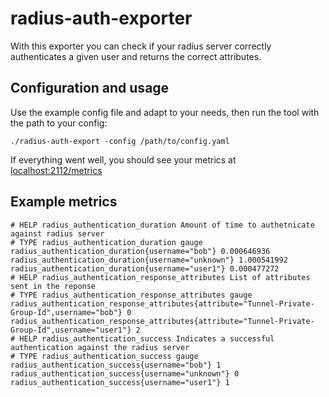 # radius-auth-exporter

With this exporter you can check if your radius server correctly authenticates a given user and returns the correct attributes.

## Configuration and usage
Use the example config file and adapt to your needs, then run the tool with the path to your config:
```
./radius-auth-export -config /path/to/config.yaml
```

If everything went well, you should see your metrics at [localhost:2112/metrics](http://localhost:2112/metrics)

## Example metrics
```
# HELP radius_authentication_duration Amount of time to authetnicate against radius server
# TYPE radius_authentication_duration gauge
radius_authentication_duration{username="bob"} 0.000646936
radius_authentication_duration{username="unknown"} 1.000541992
radius_authentication_duration{username="user1"} 0.000477272
# HELP radius_authentication_response_attributes List of attributes sent in the reponse
# TYPE radius_authentication_response_attributes gauge
radius_authentication_response_attributes{attribute="Tunnel-Private-Group-Id",username="bob"} 0
radius_authentication_response_attributes{attribute="Tunnel-Private-Group-Id",username="user1"} 2
# HELP radius_authentication_success Indicates a successful authentication against the radius server
# TYPE radius_authentication_success gauge
radius_authentication_success{username="bob"} 1
radius_authentication_success{username="unknown"} 0
radius_authentication_success{username="user1"} 1

```
